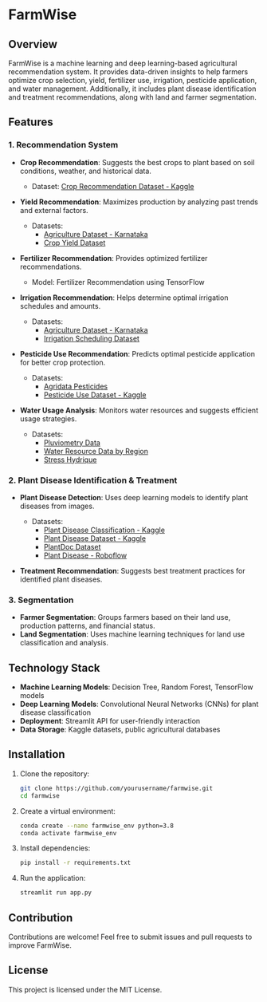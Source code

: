 # FarmWise

## Overview
FarmWise is a machine learning and deep learning-based agricultural recommendation system. It provides data-driven insights to help farmers optimize crop selection, yield, fertilizer use, irrigation, pesticide application, and water management. Additionally, it includes plant disease identification and treatment recommendations, along with land and farmer segmentation.

## Features
### 1. Recommendation System
- **Crop Recommendation**: Suggests the best crops to plant based on soil conditions, weather, and historical data.
  - Dataset: [Crop Recommendation Dataset - Kaggle](https://www.kaggle.com/datasets/imtkaggleteam/agriculture-dataset-karnatak)

- **Yield Recommendation**: Maximizes production by analyzing past trends and external factors.
  - Datasets:
    - [Agriculture Dataset - Karnataka](https://www.kaggle.com/datasets/imtkaggleteam/agriculture-dataset-karnataka)
    - [Crop Yield Dataset](https://www.kaggle.com/datasets/govindaramsriram/crop-yield-of-a-farm)

- **Fertilizer Recommendation**: Provides optimized fertilizer recommendations.
  - Model: Fertilizer Recommendation using TensorFlow

- **Irrigation Recommendation**: Helps determine optimal irrigation schedules and amounts.
  - Datasets:
    - [Agriculture Dataset - Karnataka](https://www.kaggle.com/datasets/imtkaggleteam/agriculture-dataset-karnataka)
    - [Irrigation Scheduling Dataset](https://www.kaggle.com/datasets/pusainstitute/cropirrigationscheduling)

- **Pesticide Use Recommendation**: Predicts optimal pesticide application for better crop protection.
  - Datasets:
    - [Agridata Pesticides](https://catalog.agridata.tn/fr/dataset/pesticides)
    - [Pesticide Use Dataset - Kaggle](https://www.kaggle.com/datasets/rushikeshhiray/pesticide-use-overtime)

- **Water Usage Analysis**: Monitors water resources and suggests efficient usage strategies.
  - Datasets:
    - [Pluviometry Data](https://catalog.agridata.tn/fr/dataset/pluviometriques-journalieres-observees)
    - [Water Resource Data by Region](https://catalog.agridata.tn/fr/dataset/repartition-des-ressources-en-eaux-selon-la-nappe-moyenne)
    - [Stress Hydrique](https://catalog.agridata.tn/fr/dataset/niveau-de-stress-hydrique)

### 2. Plant Disease Identification & Treatment
- **Plant Disease Detection**: Uses deep learning models to identify plant diseases from images.
  - Datasets:
    - [Plant Disease Classification - Kaggle](http://kaggle.com/code/vad13irt/plant-disease-classification)
    - [Plant Disease Dataset - Kaggle](https://www.kaggle.com/datasets/emmarex/plantdisease)
    - [PlantDoc Dataset](https://github.com/pratikkayal/PlantDoc-Dataset)
    - [Plant Disease - Roboflow](https://universe.roboflow.com/learning-eri4b/plant-disease-tmyq8)
  
- **Treatment Recommendation**: Suggests best treatment practices for identified plant diseases.

### 3. Segmentation
- **Farmer Segmentation**: Groups farmers based on their land use, production patterns, and financial status.
- **Land Segmentation**: Uses machine learning techniques for land use classification and analysis.

## Technology Stack
- **Machine Learning Models**: Decision Tree, Random Forest, TensorFlow models
- **Deep Learning Models**: Convolutional Neural Networks (CNNs) for plant disease classification
- **Deployment**: Streamlit API for user-friendly interaction
- **Data Storage**: Kaggle datasets, public agricultural databases

## Installation
1. Clone the repository:
   ```bash
   git clone https://github.com/yourusername/farmwise.git
   cd farmwise
   ```
2. Create a virtual environment:
   ```bash
   conda create --name farmwise_env python=3.8
   conda activate farmwise_env
   ```
3. Install dependencies:
   ```bash
   pip install -r requirements.txt
   ```
4. Run the application:
   ```bash
   streamlit run app.py
   ```

## Contribution
Contributions are welcome! Feel free to submit issues and pull requests to improve FarmWise.

## License
This project is licensed under the MIT License.


